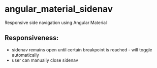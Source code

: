 # angular_material_sidenav
Responsive side navigation using Angular Material

## Responsiveness:
- sidenav remains open until certain breakpoint is reached - will toggle automatically
- user can manually close sidenav

